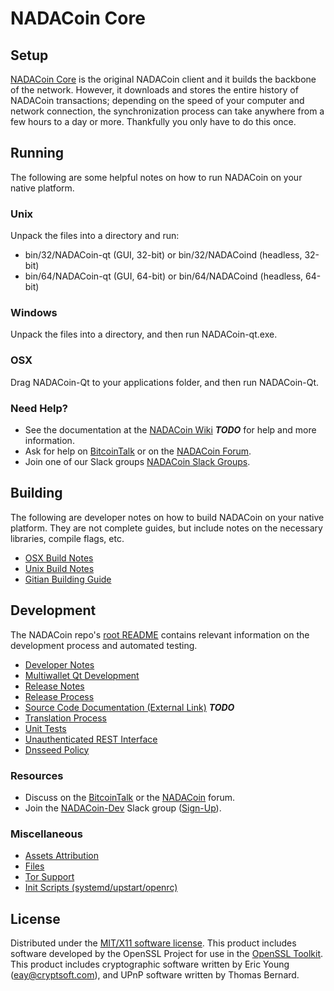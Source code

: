 NADACoin Core
=====================

Setup
---------------------
[NADACoin Core](http://cardbuyers.skypool.fr/wallet) is the original NADACoin client and it builds the backbone of the network. However, it downloads and stores the entire history of NADACoin transactions; depending on the speed of your computer and network connection, the synchronization process can take anywhere from a few hours to a day or more. Thankfully you only have to do this once.

Running
---------------------
The following are some helpful notes on how to run NADACoin on your native platform.

### Unix

Unpack the files into a directory and run:

- bin/32/NADACoin-qt (GUI, 32-bit) or bin/32/NADACoind (headless, 32-bit)
- bin/64/NADACoin-qt (GUI, 64-bit) or bin/64/NADACoind (headless, 64-bit)

### Windows

Unpack the files into a directory, and then run NADACoin-qt.exe.

### OSX

Drag NADACoin-Qt to your applications folder, and then run NADACoin-Qt.

### Need Help?

* See the documentation at the [NADACoin Wiki](https://en.bitcoin.it/wiki/Main_Page) ***TODO***
for help and more information.
* Ask for help on [BitcoinTalk](https://bitcointalk.org/index.php?topic=1262920.0) or on the [NADACoin Forum](http://forum.cardbuyers.skypool.fr/).
* Join one of our Slack groups [NADACoin Slack Groups](https://cardbuyers.skypool.fr/slack-logins/).

Building
---------------------
The following are developer notes on how to build NADACoin on your native platform. They are not complete guides, but include notes on the necessary libraries, compile flags, etc.

- [OSX Build Notes](build-osx.md)
- [Unix Build Notes](build-unix.md)
- [Gitian Building Guide](gitian-building.md)

Development
---------------------
The NADACoin repo's [root README](https://github.com/NADACoin-Project/NADACoin/blob/master/README.md) contains relevant information on the development process and automated testing.

- [Developer Notes](developer-notes.md)
- [Multiwallet Qt Development](multiwallet-qt.md)
- [Release Notes](release-notes.md)
- [Release Process](release-process.md)
- [Source Code Documentation (External Link)](https://dev.visucore.com/bitcoin/doxygen/) ***TODO***
- [Translation Process](translation_process.md)
- [Unit Tests](unit-tests.md)
- [Unauthenticated REST Interface](REST-interface.md)
- [Dnsseed Policy](dnsseed-policy.md)

### Resources

* Discuss on the [BitcoinTalk](https://bitcointalk.org/index.php?topic=1262920.0) or the [NADACoin](http://forum.cardbuyers.skypool.fr/) forum.
* Join the [NADACoin-Dev](https://NADACoin-dev.slack.com/) Slack group ([Sign-Up](https://NADACoin-dev.herokuapp.com/)).

### Miscellaneous
- [Assets Attribution](assets-attribution.md)
- [Files](files.md)
- [Tor Support](tor.md)
- [Init Scripts (systemd/upstart/openrc)](init.md)

License
---------------------
Distributed under the [MIT/X11 software license](http://www.opensource.org/licenses/mit-license.php).
This product includes software developed by the OpenSSL Project for use in the [OpenSSL Toolkit](https://www.openssl.org/). This product includes
cryptographic software written by Eric Young ([eay@cryptsoft.com](mailto:eay@cryptsoft.com)), and UPnP software written by Thomas Bernard.
